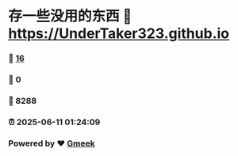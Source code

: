 # 存一些没用的东西 :link: https://UnderTaker323.github.io 
### :page_facing_up: [16](https://UnderTaker323.github.io/tag.html) 
### :speech_balloon: 0 
### :hibiscus: 8288 
### :alarm_clock: 2025-06-11 01:24:09 
### Powered by :heart: [Gmeek](https://github.com/Meekdai/Gmeek)
